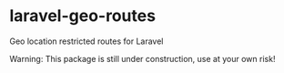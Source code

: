 # laravel-geo-routes
Geo location restricted routes for Laravel

Warning: This package is still under construction, use at your own risk!
